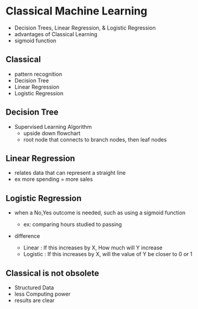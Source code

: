 # Classical Machine Learning
- Decision Trees, Linear Regression, & Logistic Regression
- advantages of Classical Learning
- sigmoid function

## Classical 
- pattern recognition 
- Decision Tree
- Linear Regression
- Logistic Regression

## Decision Tree 
- Supervised Learning Algorithm
    - upside down flowchart
    - root node  that connects to branch nodes, then leaf nodes

## Linear Regression
- relates data that can represent a straight line
- ex more spending = more sales


## Logistic Regression
- when a No,Yes outcome is needed, such as using a sigmoid function
    - ex: comparing hours studied to passing 

- difference
    - Linear : If this increases by X, How much will Y increase
    - Logistic : If this increases by X, will the value of Y be closer to 0 or 1

## Classical is not obsolete
- Structured Data
- less Computing power
- results are clear